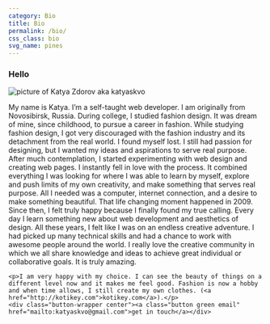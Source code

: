 ```yaml
---
category: Bio
title: Bio
permalink: /bio/
css_class: bio
svg_name: pines
---
```


<article>
	<h3>Hello</h3>
	<picture>
		<!--[if IE 9]><video style="display: none;"><![endif]-->
		<source srcset="../img/portrait.jpg, ../img/portrait@2x.jpg 2x">
		<!--[if IE 9]></video><![endif]-->
		<img srcset="../img/portrait.jpg, ../img/portrait@2x.jpg 2x" alt="picture of Katya Zdorov aka katyaskvo">
	</picture>					
	<p>My name is Katya. I’m a self-taught web developer. I am originally from Novosibirsk, Russia. During college, I studied fashion design. It was dream of mine, since childhood, to pursue a career in fashion. While studying fashion design, I got very discouraged with the fashion industry and its detachment from the real world. I found myself lost. I still had passion for designing, but I wanted my ideas and aspirations to serve real purpose. After much contemplation, I started experimenting with web design and creating web pages. I instantly fell in love with the process. It combined everything I was looking for where I was able to learn by myself, explore and push limits of my own creativity, and make something that serves real purpose. All I needed was a computer, internet connection, and a desire to make something beautiful. That life changing moment happened in 2009. Since then, I felt truly happy because I finally found my true calling. Every day I learn something new about web development and aesthetics of design. All these years, I felt like I was on an endless creative adventure. I had picked up many technical skills and had a chance to work with awesome people around the world. I really love the creative community in which we all share knowledge and ideas to achieve great individual or collaborative goals. It is truly amazing.</p>

	<p>I am very happy with my choice. I can see the beauty of things on a different level now and it makes me feel good. Fashion is now a hobby and when time allows, I still create my own clothes. (<a href="http://kotikey.com">kotikey.com</a>).</p>
	<div class="button-wrapper center"><a class="button green email" href="mailto:katyaskvo@gmail.com">get in touch</a></div>
</article>
